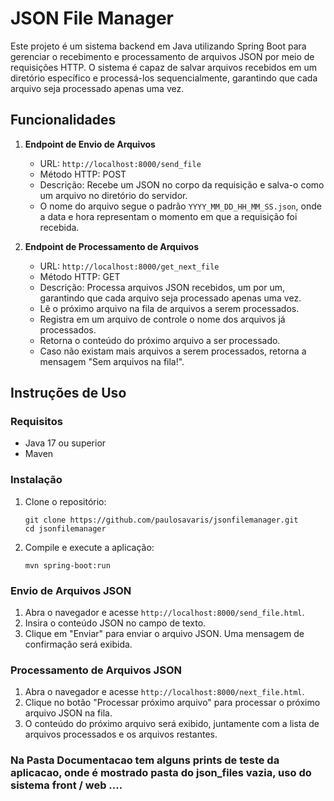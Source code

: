 # JSON File Manager

Este projeto é um sistema backend em Java utilizando Spring Boot para gerenciar o recebimento e processamento de arquivos JSON por meio de requisições HTTP. O sistema é capaz de salvar arquivos recebidos em um diretório específico e processá-los sequencialmente, garantindo que cada arquivo seja processado apenas uma vez.

## Funcionalidades

1. **Endpoint de Envio de Arquivos**
    - URL: `http://localhost:8000/send_file`
    - Método HTTP: POST
    - Descrição: Recebe um JSON no corpo da requisição e salva-o como um arquivo no diretório do servidor.
    - O nome do arquivo segue o padrão `YYYY_MM_DD_HH_MM_SS.json`, onde a data e hora representam o momento em que a requisição foi recebida.

2. **Endpoint de Processamento de Arquivos**
    - URL: `http://localhost:8000/get_next_file`
    - Método HTTP: GET
    - Descrição: Processa arquivos JSON recebidos, um por um, garantindo que cada arquivo seja processado apenas uma vez.
    - Lê o próximo arquivo na fila de arquivos a serem processados.
    - Registra em um arquivo de controle o nome dos arquivos já processados.
    - Retorna o conteúdo do próximo arquivo a ser processado.
    - Caso não existam mais arquivos a serem processados, retorna a mensagem "Sem arquivos na fila!".



## Instruções de Uso

### Requisitos
- Java 17 ou superior
- Maven

### Instalação

1. Clone o repositório:

    ```
    git clone https://github.com/paulosavaris/jsonfilemanager.git
    cd jsonfilemanager
    ```

2. Compile e execute a aplicação:

    ```
    mvn spring-boot:run
    ```

### Envio de Arquivos JSON

1. Abra o navegador e acesse `http://localhost:8000/send_file.html`.
2. Insira o conteúdo JSON no campo de texto.
3. Clique em "Enviar" para enviar o arquivo JSON. Uma mensagem de confirmação será exibida.

### Processamento de Arquivos JSON

1. Abra o navegador e acesse `http://localhost:8000/next_file.html`.
2. Clique no botão "Processar próximo arquivo" para processar o próximo arquivo JSON na fila.
3. O conteúdo do próximo arquivo será exibido, juntamente com a lista de arquivos processados e os arquivos restantes.


### Na Pasta Documentacao tem alguns prints de teste da aplicacao, onde é mostrado pasta do json_files vazia, uso do sistema front / web ....
